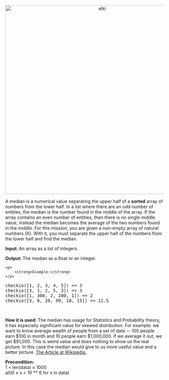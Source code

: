 <div class="task-description-text">
                        <div class="story" style="margin-bottom: 0">
    <div style="text-align: center">
        <img src="https://checkio.s3.amazonaws.com/task/media/e412c7aa5ddb4845a7cfdf394d070c0c/elki.png" title="elki" alt="elki" width="600px">
    </div>
</div>

<p>
    A median is a numerical value separating the upper half of a <strong>sorted</strong> array of numbers from the lower half.
    In a list where there are an odd number of entities, the median is the number found in the middle of the array.
    If the array contains an even number of entities, then there is no single middle value, instead the median becomes
    the average of the two numbers found in the middle.
    For this mission, you are given a non-empty array of natural numbers (X). With it, you must separate the upper half of
    the numbers from the lower half and find the median.
</p>


<p>
    <strong>Input: </strong> An array as a list of integers.
</p>

<p>
    <strong>Output: </strong> The median as a float or an integer.
</p>

<div class="for_info_only">

    <p>
        <strong>Example:</strong>
    </p>
<pre class="brush: python">checkio([1, 2, 3, 4, 5]) == 3
checkio([3, 1, 2, 5, 3]) == 3
checkio([1, 300, 2, 200, 1]) == 2
checkio([3, 6, 20, 99, 10, 15]) == 12.5</pre>

</div>
<br>

<p class="for_info_only">
    <strong>How it is used:</strong>
    The median has usage for Statistics and Probability theory,
    it has especially significant value for skewed distribution.
    For example: we want to know average wealth of people from a set of data --
    100 people earn $100 in month and 10 people earn $1,000,000. If we average it out,
    we get $91,000. This is weird value and does nothing to show us the real picture.
    In this case the median would give to us more useful value and a better picture.
    <a href="http://en.wikipedia.org/wiki/Median">The Article at Wikipedia.</a>
</p>


<p><strong>Precondition: </strong><br>
    1 &lt; len(data) &le; 1000<br>
    all(0 &le; x < 10 ** 6 for x in data)
</p>
<br>
</div>
